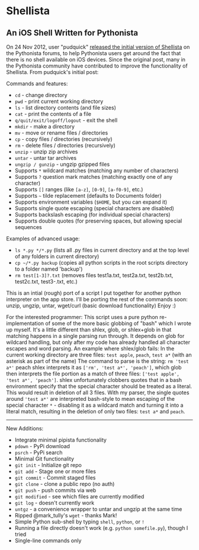 # Shellista

## An iOS Shell Written for Pythonista

On 24 Nov 2012, user "pudquick" [released the initial version of Shellista][1] on the Pythonista forums, to help Pythonista users get around the fact that there is no shell available on iOS devices.  Since the original post, many in the Pythonista community have contributed to improve the functionality of Shellista.  From pudquick's initial post:

Commands and features:

* `cd` - change directory
* `pwd` - print current working directory
* `ls` - list directory contents (and file sizes)
* `cat` - print the contents of a file
* `q/quit/exit/logoff/logout` - exit the shell
* `mkdir` - make a directory
* `mv` - move or rename files / directories
* `cp` - copy files / directories (recursively)
* `rm` - delete files / directories (recursively)
* `unzip` - unzip zip archives
* `untar` - untar tar archives
* `ungzip / gunzip` - ungzip gzipped files
* Supports `*` wildcard matches (matching any number of characters)
* Supports `?` question mark matches (matching exactly one of any character)
* Supports `[]` ranges (like `[a-z]`, `[0-9]`, `[a-f0-9]`, etc.)
* Supports `~` tilde replacement (defaults to Documents folder)
* Supports environment variables (`$HOME`, but you can expand it)
* Supports single quote escaping (special characters are disabled)
* Supports backslash escaping (for individual special characters)
* Supports double quotes (for preserving spaces, but allowing special sequences

Examples of advanced usage:
* `ls *.py */*.py` (lists all .py files in current directory and at the top level of any folders in current directory)
* `cp ~/*.py backup` (copies all python scripts in the root scripts directory to a folder named 'backup')
* `rm test[1-3]?.txt` (removes files test1a.txt, test2a.txt, test2b.txt, test2c.txt, test3-.txt, etc.)

This is an intial (rough) port of a script I put together for another python interpreter on the app store. I'll be porting the rest of the commands soon: unzip, ungzip, untar, wget/curl (basic download functionality) Enjoy :)

For the interested programmer: This script uses a pure python re-implementation of some of the more basic globbing of "bash" which I wrote up myself. It's a little different than shlex, glob, or shlex+glob in that matching happens in a single parsing run through. It depends on glob for wildcard handling, but only after my code has already handled all character escapes and word parsing. An example where shlex/glob fails: In the current working directory are three files: `test apple`, `peach`, `test a*` (with an asterisk as part of the name) The command to parse is the string: `rm 'test a*'` peach shlex interprets it as `['rm', 'test a*', 'peach']`, which glob then interprets the file portion as a match of three files: `['test apple', 'test a*', 'peach']`. shlex unfortunately clobbers quotes that in a bash environment specify that the special character should be treated as a literal. This would result in deletion of all 3 files. With my parser, the single quotes around `'test a*'` are interpreted bash-style to mean escaping of the special character `*` - disabling it as a wildcard match and turning it into a literal match, resulting in the deletion of only two files: `test a*` and `peach`.

---

New Additions:

 - Integrate minimal pipista functionality
  - `pdown` - PyPi download
  - `psrch` - PyPi search
 - Minimal Git functionality
  - `git init` - Initialize git repo
  - `git add` - Stage one or more files
  - `git commit` - Commit staged files
  - `git clone` - clone a public repo (no auth)
  - `git push` - push commits via web
  - `git modified` - see which files are currently modified
  - `git log` - doesn't currently work
 - `untgz` - a convenience wrapper to untar and ungzip at the same time
 - Ripped @mark_tully's `wget` - thanks Mark!
 - Simple Python sub-shell by typing `shell`, `python`, or `!`
  - Running a file directly doesn't work (e.g. `python somefile.py`), though I tried
  - Single-line commands only

[1]: http://omz-forums.appspot.com/pythonista/post/5302343285342208
